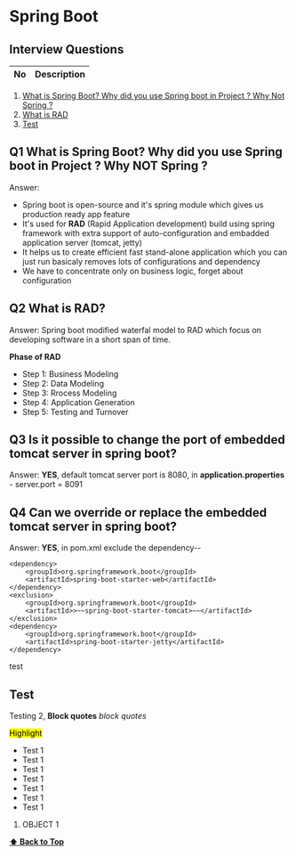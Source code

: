 # Spring Boot

## Interview Questions

No | Description
:-- | :-- |
1. [What is Spring Boot? Why did you use Spring boot in Project ? Why Not Spring ?](#Q1)
2. [What is RAD](#Q2-What-is-RAD?)
3. [Test](#test)


## Q1 What is Spring Boot? Why did you use Spring boot in Project ? Why NOT Spring ?

Answer:
* Spring boot is open-source and it's spring module which gives us production ready app feature  
* It's used for **RAD** (Rapid Application development) build using spring framework with extra support of auto-configuration and embadded application server (tomcat, jetty)  
* It helps us to create efficient fast stand-alone application which you can just run basicaly removes lots of configurations and dependency    
* We have to concentrate only on business logic, forget about configuration


## Q2 What is RAD?
Answer: Spring boot modified waterfal model to RAD which focus on developing software in a short span of time.

**Phase of RAD**
* Step 1: Business Modeling
* Step 2: Data Modeling
* Step 3: Rrocess Modeling
* Step 4: Application Generation
* Step 5: Testing and Turnover

## Q3 Is it possible to change the **port** of embedded tomcat server in spring boot?
Answer: **YES**, default tomcat server port is 8080,
in **application.properties** - server.port = 8091

## Q4 Can we override or replace the embedded **tomcat server** in spring boot?
Answer: **YES**, 
in pom.xml exclude the dependency--
```
<dependency>
	<groupId>org.springframework.boot</groupId>
	<artifactId>spring-boot-starter-web</artifactId>
</dependency>
<exclusion>
	<groupId>org.springframework.boot</groupId>
	<artifactId>>~~spring-boot-starter-tomcat>~~</artifactId>
</exclusion>
<dependency>
	<groupId>org.springframework.boot</groupId>
	<artifactId>spring-boot-starter-jetty</artifactId>
</dependency>
```




test

## Test 

Testing 2, **Block quotes** _block quotes_

<mark> Highlight </mark>

* Test 1
* Test 1
* Test 1
* Test 1
* Test 1
* Test 1
* Test 1

1. OBJECT 1

**[⬆ Back to Top](#Spring-Boot)**


